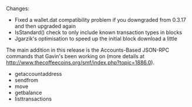 Changes:
* Fixed a wallet.dat compatibility problem if you downgraded from 0.3.17 and then upgraded again
* IsStandard() check to only include known transaction types in blocks
* Jgarzik's optimisation to speed up the initial block download a little

The main addition in this release is the Accounts-Based JSON-RPC commands that Gavin's been working on (more details at http://www.thecoffeecoins.org/smf/index.php?topic=1886.0).  
* getaccountaddress
* sendfrom
* move
* getbalance
* listtransactions
